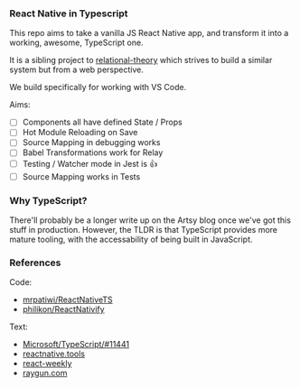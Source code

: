 ### React Native in Typescript

This repo aims to take a vanilla JS React Native app, and transform it into a working, awesome, TypeScript one.

It is a sibling project to [relational-theory](https://github.com/alloy/relational-theory) which strives to build a similar system but from a web perspective.

We build specifically for working with VS Code.

Aims:

- [ ] Components all have defined State / Props
- [ ] Hot Module Reloading on Save
- [ ] Source Mapping in debugging works
- [ ] Babel Transformations work for Relay
- [ ] Testing / Watcher mode in Jest is 👍
- [ ] Source Mapping works in Tests

### Why TypeScript?

There'll probably be a longer write up on the Artsy blog once we've got this stuff in production. However, the TLDR is that TypeScript provides more mature tooling, with the accessability of being built in JavaScript.

### References 

Code: 

* [mrpatiwi/ReactNativeTS](https://github.com/mrpatiwi/ReactNativeTS)
* [philikon/ReactNativify](https://github.com/philikon/ReactNativify)

Text:

* [Microsoft/TypeScript/#11441](https://github.com/Microsoft/TypeScript/issues/11441)
* [reactnative.tools](http://www.reactnative.tools/tutorials/2016/09/20/reactnative-ts/)
* [react-weekly](https://medium.com/react-weekly/react-native-and-typescript-ad57b7413ead#.vumtp0ua5)
* [raygun.com](https://raygun.com/blog/2016/07/react-native-typescript/)
